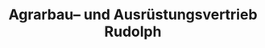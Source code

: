 ---
title: "Agrarbau– und Ausrüstungsvertrieb Rudolph"
url: /dorfchemnitz/agrarbau-und-ausruestungsvertrieb-rudolph/
shop: Eisenwaren
---